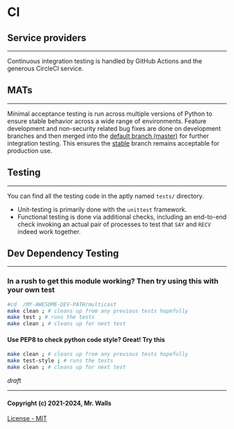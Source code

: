 # CI

## Service providers
***

Continuous integration testing is handled by GitHub Actions and the generous CircleCI service.


## MATs
***

Minimal acceptance testing is run across multiple versions of Python to ensure stable behavior
across a wide range of environments. Feature development and non-security related bug fixes are
done on development branches and then merged into the
[default branch (master)](https://github.com/reactive-firewall/multicast/blob/master/) for further
integration testing. This ensures the [stable](https://github.com/reactive-firewall/multicast/blob/stable/)
branch remains acceptable for production use.


## Testing
***

You can find all the testing code in the aptly named `tests/` directory.
* Unit-testing is primarily done with the `unittest` framework.
* Functional testing is done via additional checks, including an end-to-end check invoking an
  actual pair of processes to test that `SAY` and `RECV` indeed work together.


## Dev Dependency Testing
***

### In a rush to get this module working? Then try using this with your own test

```bash
#cd  /MY-AWESOME-DEV-PATH/multicast
make clean ; # cleans up from any previous tests hopefully
make test ; # runs the tests
make clean ; # cleans up for next test
```

#### Use PEP8 to check python code style? Great! Try this

```bash
make clean ; # cleans up from any previous tests hopefully
make test-style ; # runs the tests
make clean ; # cleans up for next test
```

_draft_

---
#### Copyright (c) 2021-2024, Mr. Walls
[License - MIT](https://github.com/reactive-firewall/multicast/blob/stable/LICENSE.md)
